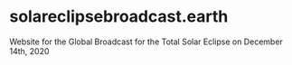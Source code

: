 # solareclipsebroadcast.earth
Website for the Global Broadcast for the Total Solar Eclipse on December 14th, 2020
